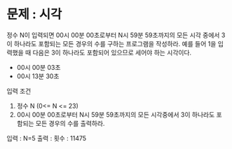 <h1>문제 : 시각</h1>

정수 N이 입력되면 00시 00분 00초로부터 N시 59분 59초까지의 모든 시각 중에서 3이 하나라도 포함되는 모든 경우의 수를 구하는 프로그램을 작성하라. 예를 들어 1을 입력했을 때 다음은 3이 하나라도 포함되어 있으므로 세어야 하는 시각이다.

- 00시 00분 03초
- 00시 13분 30초

입력 조건
1. 정수 N (0<= N <= 23)
2. 00시 00분 00초로부터 N시 59분 59초까지의 모든 시각중에서 3이 하나라도 포함되는 모든 경우의 수를 출력하라.

입력 : N=5
출력 : 횟수 : 11475

